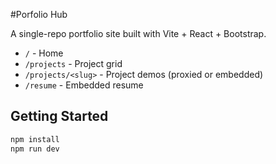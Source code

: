 #Porfolio Hub

A single-repo portfolio site built with Vite + React + Bootstrap.

- `/` - Home
- `/projects` - Project grid
- `/projects/<slug>` - Project demos (proxied or embedded)
- `/resume` - Embedded resume

## Getting Started
```bash
npm install
npm run dev
